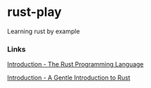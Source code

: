# rust-play
Learning rust by example

### Links

[Introduction - The Rust Programming Language](https://doc.rust-lang.org/stable/book/second-edition/)

[Introduction - A Gentle Introduction to Rust](https://stevedonovan.github.io/rust-gentle-intro/readme.html#a-gentle-introduction-to-rust)
